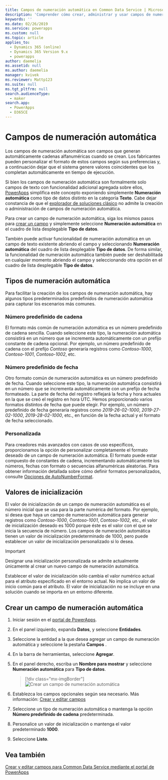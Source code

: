 ```yaml
---
title: Campos de numeración automática en Common Data Service | MicrosoftDocs
description: 'Comprender cómo crear, administrar y usar campos de numeración automática'
keywords: ''
ms.date: 02/26/2019
ms.service: powerapps
ms.custom: null
ms.topic: article
applies_to:
  - Dynamics 365 (online)
  - Dynamics 365 Version 9.x
  - powerapps
author: daemelia
ms.assetid: null
ms.author: daemelia
manager: kvivek
ms.reviewer: Mattp123
ms.suite: null
ms.tgt_pltfrm: null
search.audienceType:
  - maker
search.app:
  - PowerApps
  - D365CE
---
```

# <a name="autonumber-fields"></a>Campos de numeración automática

Los campos de numeración automática son campos que generan automáticamente cadenas alfanuméricas cuando se crean. Los fabricantes pueden personalizar el formato de estos campos según sus preferencias y, a continuación dejar que el sistema genere valores coincidentes que los completan automáticamente en tiempo de ejecución.

Si bien los campos de numeración automática son formalmente solo campos de texto con funcionalidad adicional agregada sobre ellos, [PowerApps](https://web.powerapps.com/?utm_source=padocs&utm_medium=linkinadoc&utm_campaign=referralsfromdoc) simplifica este concepto exponiendo simplemente **Numeración automática** como tipo de datos distinto en la categoría **Texto**. Cabe dejar constancia de que el [explorador de soluciones clásico](use-solution-explorer.md#classic-solution-explorer) no admite la creación o administración de campos de numeración automática.

Para crear un campo de numeración automática, siga los mismos pasos para [crear un campo](create-edit-field-portal.md#create-a-field) y simplemente seleccione **Numeración automática** en el cuadro de lista desplegable **Tipo de datos**. 

También puede activar funcionalidad de numeración automática en un campo de texto existente abriendo el campo y seleccionando **Numeración automática** del cuadro de lista desplegable **Tipo de datos**. De forma similar, la funcionalidad de numeración automática también puede ser deshabilitada en cualquier momento abriendo el campo y seleccionando otra opción en el cuadro de lista desplegable **Tipo de datos**.

## <a name="autonumber-types"></a>Tipos de numeración automática

Para facilitar la creación de los campos de numeración automática, hay algunos tipos predeterminados predefinidos de numeración automática para capturar los escenarios más comunes. 

### <a name="string-prefixed-number"></a>Número predefinido de cadena

El formato más común de numeración automática es un número predefinido de cadena sencilla. Cuando seleccione este tipo, la numeración automática consistirá en un número que se incrementa automáticamente con un prefijo constante de cadena opcional. Por ejemplo, un número predefinido de cadena con el prefijo *Contoso* generaría registros como *Contoso-1000*, *Contoso-1001*, *Contoso-1002*, etc.

### <a name="date-prefixed-number"></a>Número predefinido de fecha

Otro formato común de numeración automática es un número predefinido de fecha. Cuando seleccione este tipo, la numeración automática consistirá en un número que se incrementa automáticamente con un prefijo de fecha formateado. La parte de fecha del registro reflejará la fecha y hora actuales en la que se creó el registro en hora UTC. Hemos proporcionado varios formatos distintos de fecha que puede elegir.
Por ejemplo, un número predefinido de fecha generaría registros como *2019-26-02-1000*, *2019-27-02-1000*, *2019-28-02-1000*, etc., en función de la fecha actual y el formato de fecha seleccionado.

### <a name="custom"></a>Personalizada

Para creadores más avanzados con casos de uso específicos, proporcionamos la opción de personalizar completamente el formato deseado de un campo de numeración automática. El formato puede estar compuesto de constantes de cadena, incrementando automáticamente los números, fechas con formato o secuencias alfanuméricas aleatorias.
Para obtener información detallada sobre cómo definir formatos personalizados, consulte [Opciones de AutoNumberFormat](https://docs.microsoft.com/en-us/dynamics365/customer-engagement/developer/create-auto-number-attributes#autonumberformat-options).

## <a name="seed-values"></a>Valores de inicialización

El valor de inicialización de un campo de numeración automática es el número inicial que se usa para la parte numérica del formato. Por ejemplo, si desea que haya un campo de numeración automática para generar registros como *Contoso-1000*, *Contoso-1001*, *Contoso-1002*, etc., el valor de inicialización deseado es 1000 porque éste es el valor con el que se inicia la secuencia de número. Los campos de numeración automática tienen un valor de inicialización predeterminado de 1000, pero puede establecer un valor de inicialización personalizado si lo desea. 


> [!IMPORTANT]
> Designar una inicialización personalizada se admite actualmente únicamente al crear un nuevo campo de numeración automática. 
>
> Establecer el valor de inicialización sólo cambia el valor numérico actual para el atributo especificado en el entorno actual. No implica un valor de inicio común para el atributo. El valor de inicialización no se incluye en una solución cuando se importa en un entorno diferente. 

## <a name="create-an-autonumber-field"></a>Crear un campo de numeración automática
  
1.  Iniciar sesión en el [portal de PowerApps](https://web.powerapps.com/?utm_source=padocs&utm_medium=linkinadoc&utm_campaign=referralsfromdoc).
  
2.  En el panel izquierdo, expanda **Datos**, y seleccione **Entidades**.
  
3.  Seleccione la entidad a la que desea agregar un campo de numeración automática y seleccione la pestaña **Campos** .
  
4.  En la barra de herramientas, seleccione **Agregar**.  
  
5.  En el panel derecho, escriba un **Nombre para mostrar** y seleccione **Numeración automática** para **Tipo de datos**.

    > [!div class="mx-imgBorder"] 
    > ![](media/create-autonumber-field.png "Crear un campo de numeración automática")
  
6. Establezca los campos opcionales según sea necesario. Más información: [Crear y editar campos](create-edit-field-portal.md#create-a-field)

7. Seleccione un tipo de numeración automática o mantenga la opción **Número predefinido de cadena** predeterminada.

8. Personalice un valor de inicialización o mantenga el valor predeterminado **1000**.

9. Seleccione **Listo**.

## <a name="see-also"></a>Vea también
 [Crear y editar campos para Common Data Service mediante el portal de PowerApps](create-edit-field-portal.md)
